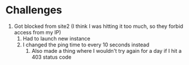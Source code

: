 # Challenges
1. Got blocked from site2 (I think I was hitting it too much, so they forbid access from my IP)
   1. Had to launch new instance
   2. I changed the ping time to every 10 seconds instead
      1. Also made a thing where I wouldn't try again for a day if I hit a 403 status code
   

